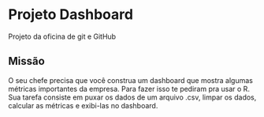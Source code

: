 # Projeto Dashboard
Projeto da oficina de git e GitHub 

## Missão

O seu chefe precisa que você construa um dashboard que mostra algumas métricas importantes da empresa. 
Para fazer isso te pediram pra usar o R. Sua tarefa consiste em puxar os dados de um arquivo .csv, limpar os 
dados, calcular as métricas e exibi-las no dashboard.
